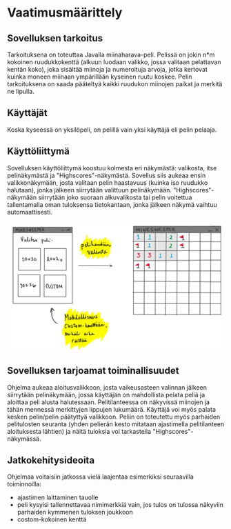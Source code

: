 # Vaatimusmäärittely

## Sovelluksen tarkoitus

Tarkoituksena on toteuttaa Javalla miinaharava-peli. Pelissä on jokin n*m
kokoinen ruudukkokenttä (alkuun luodaan valikko, jossa valitaan pelattavan
kentän koko), joka sisältää miinoja ja numeroituja arvoja, jotka kertovat
kuinka moneen miinaan ympärillään kyseinen ruutu koskee. Pelin tarkoituksena
on saada pääteltyä kaikki ruudukon miinojen paikat ja merkitä ne lipulla.


## Käyttäjät

Koska kyseessä on yksilöpeli, on pelillä vain yksi käyttäjä eli pelin pelaaja.


## Käyttöliittymä

Sovelluksen käyttöliittymä koostuu kolmesta eri näkymästä: valikosta, itse pelinäkymästä ja "Highscores"-näkymästä. Sovellus siis aukeaa ensin valikkonäkymään, josta valitaan pelin haastavuus (kuinka iso ruudukko halutaan), jonka jälkeen siirrytään valittuun pelinäkymään. "Highscores"-näkymään siirrytään joko suoraan alkuvalikosta tai pelin voitettua tallentamalla oman tuloksensa tietokantaan, jonka jälkeen näkymä vaihtuu automaattisesti.

<img src="https://github.com/hackinen/ot-harjoitustyo/blob/master/dokumentointi/misc/kayttoliittyma-luonnos.png" width="750">


## Sovelluksen tarjoamat toiminallisuudet

Ohjelma aukeaa aloitusvalikkoon, josta vaikeusasteen valinnan jälkeen siirrytään pelinäkymään, jossa käyttäjän on mahdollista pelata peliä ja aloittaa peli alusta halutessaan. Pelitilanteessa on näkyvissä miinojen ja tähän mennessä merkittyjen lippujen lukumäärä. Käyttäjä voi myös palata kesken pelin/pelin päätyttyä valikkoon. Peliin on toteutettu myös parhaiden pelitulosten seuranta (yhden pelierän kesto mitataan ajastimella pelitilanteen aloituksesta lähtien) ja näitä tuloksia voi tarkastella "Highscores"-näkymässä.


## Jatkokehitysideoita

Ohjelmaa voitaisiin jatkossa vielä laajentaa esimerkiksi seuraavilla toiminnoilla:

* ajastimen laittaminen tauolle
* peli kysyisi tallennettavaa nimimerkkiä vain, jos tulos on tulossa näkyviin parhaiden kymmenen tuloksen joukkoon
* costom-kokoinen kenttä
